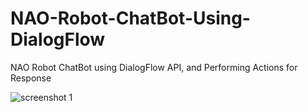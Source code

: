 # NAO-Robot-ChatBot-Using-DialogFlow
NAO Robot ChatBot using DialogFlow API, and Performing Actions for Response


![screenshot 1](https://user-images.githubusercontent.com/11213043/46400685-ad927800-c718-11e8-87bb-2d5b1524c842.png)
